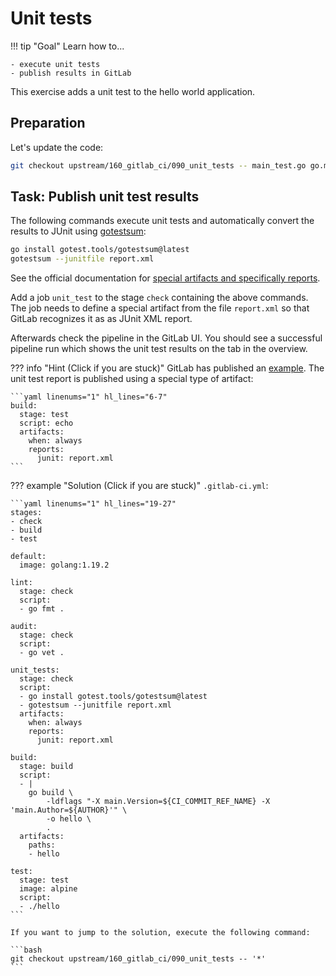 # Unit tests

!!! tip "Goal"
    Learn how to...

    - execute unit tests
    - publish results in GitLab

This exercise adds a unit test to the hello world application.

## Preparation

Let's update the code:

```bash
git checkout upstream/160_gitlab_ci/090_unit_tests -- main_test.go go.mod go.sum
```

## Task: Publish unit test results

The following commands execute unit tests and automatically convert the results to JUnit using [gotestsum](https://github.com/gotestyourself/gotestsum):

```bash
go install gotest.tools/gotestsum@latest
gotestsum --junitfile report.xml
```

See the official documentation for [special artifacts and specifically reports](https://docs.gitlab.com/ee/ci/yaml/artifacts_reports.html#artifactsreportsjunit).

Add a job `unit_test` to the stage `check` containing the above commands. The job needs to define a special artifact from the file `report.xml` so that GitLab recognizes it as as JUnit XML report.

Afterwards check the pipeline in the GitLab UI. You should see a successful pipeline run which shows the unit test results on the tab in the overview.

??? info "Hint (Click if you are stuck)"
    GitLab has published an [example](https://docs.gitlab.com/ee/ci/testing/unit_test_report_examples.html#go). The unit test report is published using a special type of artifact:

    ```yaml linenums="1" hl_lines="6-7"
    build:
      stage: test
      script: echo
      artifacts:
        when: always
        reports:
          junit: report.xml
    ```

??? example "Solution (Click if you are stuck)"
    `.gitlab-ci.yml`:

    ```yaml linenums="1" hl_lines="19-27"
    stages:
    - check
    - build
    - test

    default:
      image: golang:1.19.2

    lint:
      stage: check
      script:
      - go fmt .

    audit:
      stage: check
      script:
      - go vet .

    unit_tests:
      stage: check
      script:
      - go install gotest.tools/gotestsum@latest
      - gotestsum --junitfile report.xml
      artifacts:
        when: always
        reports:
          junit: report.xml

    build:
      stage: build
      script:
      - |
        go build \
            -ldflags "-X main.Version=${CI_COMMIT_REF_NAME} -X 'main.Author=${AUTHOR}'" \
            -o hello \
            .
      artifacts:
        paths:
        - hello

    test:
      stage: test
      image: alpine
      script:
      - ./hello
    ```
    
    If you want to jump to the solution, execute the following command:

    ```bash
    git checkout upstream/160_gitlab_ci/090_unit_tests -- '*'
    ```
